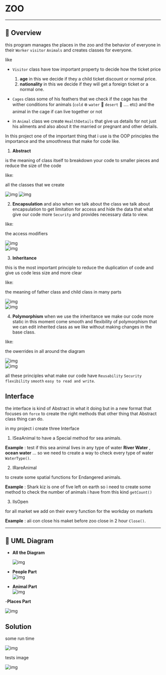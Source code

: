 # ZOO 
----

## :mag_right: **Overview**

this program manages the places in the zoo and the behavior of everyone in their `Worker` `visitor` `Animals` and creates classes for everyone.

like
- `Visitor` class have tow important property to decide how the ticket price
  1. **age**  in this we decide if they a child ticket discount or normal price.
  2. **nationality** in this we decide if they will get a foreign ticket or a normal one.
  
- `Cages` class some of his feathers that we check if the cage has the wither conditions for animals (`cold` :snowflake: `water` :ocean: `desert` :dromedary_camel: .... etc) and the animal in the cage if can live together or not

- in `Animal` class we create `HealthDetails` that give us details for not just his ailments and also about it the married or pregnant and other details.


In this project one of the important thing that i use is the OOP principles the importance and the smoothness that make for code like.

 
1. **Abstract**

is the meaning of class itself to breakdown your code to smaller pieces and reduce the size of the code 

  like: 

all the classes that we create 

![img](./image/UML_oop_Abs1.PNG)
![img](./image/UML_oop_Abs2.PNG)  

2. **Encapsulation**
and also when we talk about the class we talk about encapsulation to get limitation for access and hide the data that what give our code more `Security` and provides necessary data to view.

  like:  

the access modifiers



![img](./image/UML_oop_enca1.PNG)  
![img](./image/UML_oop_enca2.PNG)  

3. **Inheritance** 

this is the most important principle to reduce the duplication of code and give us code less size and more clear 

  like: 

the meaning of father class and child class in many parts


![img](./image/UML_oop_inher1.PNG)  
![img](./image/UML_oop_inher2.PNG)  


4. **Polymorphism**
when we use the inheritance we make our code more static in this moment come smooth and flexibility of polymorphism that we can edit inherited class as we like without making changes in the base class.


  like:  

the owerrides in all around the diagram


![img](./image/UML_oop_poly1.PNG)  
![img](./image/UML_oop_poly2.PNG)  




all these principles what make our code have `Reusability` `Security` `flexibility` `smooth` `easy to read and write`.



## Interface

the interface is kind of Abstract in what it doing but in a new format that focuses on `force` to create the right methods that other thing that Abstract class thing can do.


in my project i create three Interface 


1. ISeaAnimal
to have a Special method for sea animals.


**Example** : test if this sea animal lives in any type of water **River Water** , **ocean water** ... so we need to create a way to check every type of water `WaterType()`.

2. IRareAnimal

 to create some spatial functions for Endangered animals.

**Example** : Shark kiz is one of five left on earth so i need to create some method to check the number of animals i have from this kind `getCount()`


3. IIsOpen

for all market we add on their every function for the workday on markets

**Example** : ali con close his maket before zoo close in 2 hour `Close()`.

----
## :movie_camera: UML Diagram


- **All the Diagram**  

  ![img](./image/ZOO_UMl.PNG)  

- **People Part**  
  ![img](./image/uml_people.PNG)  

- **Animal Part**  
  ![img](./image/ZOO_Animal.PNG)  


-**Places Part**  

  ![img](./image/Zoo_Places.PNG)  




## Solution

some run time 

  ![img](./image/Zoo_run.PNG)    

tests image

  ![img](./image/Test_Zoo.PNG)   



